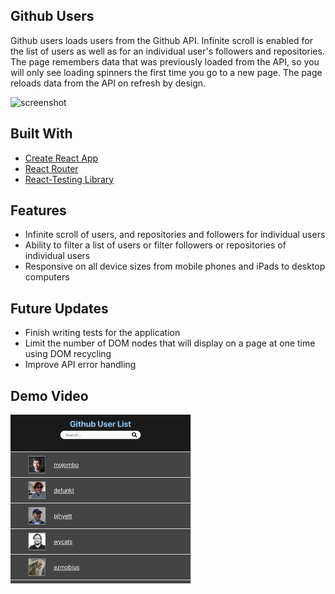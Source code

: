 ## Github Users

Github users loads users from the Github API.  Infinite scroll is enabled for the list of users as well as for an individual user's followers and repositories.  The page remembers data that was previously loaded from the API, so you will only see loading spinners the first time you go to a new page.  The page reloads data from the API on refresh by design.

<img src='/public/movieQScreenShot.png' width='850px' height='459px' alt='screenshot'/>

## Built With

* [Create React App](https://github.com/facebookincubator/create-react-app)
* [React Router](https://reacttraining.com/react-router/core/guides/philosophy)
* [React-Testing Library](https://testing-library.com/)

## Features
* Infinite scroll of users, and repositories and followers for individual users
* Ability to filter a list of users or filter followers or repositories of individual users
* Responsive on all device sizes from mobile phones and iPads to desktop computers

## Future Updates

* Finish writing tests for the application
* Limit the number of DOM nodes that will display on a page at one time using DOM recycling
* Improve API error handling

## Demo Video

[<img src='/public/GitHubUserList.png' width='290px' height='270px' alt='github-user-list-screenshot'/>](https://youtu.be/DPk5FQq1kpE)